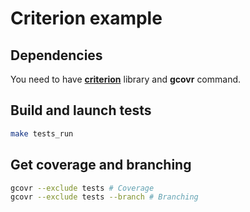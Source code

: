 # Criterion example

## Dependencies
You need to have **[criterion](https://github.com/Snaipe/Criterion)** library and **gcovr** command.

## Build and launch tests
```bash
make tests_run
```
## Get coverage and branching
```bash
gcovr --exclude tests # Coverage
gcovr --exclude tests --branch # Branching
```
